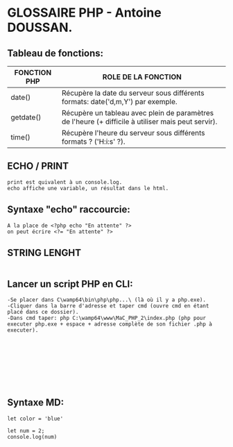 # GLOSSAIRE PHP - Antoine DOUSSAN.



## Tableau de fonctions:
FONCTION PHP | ROLE DE LA FONCTION
------------ | -------------------
date() | Récupère la date du serveur sous différents formats: date('d,m,Y') par exemple.
getdate() | Récupère un tableau avec plein de paramètres de l'heure (+ difficile à utiliser mais peut servir).
time() | Récupère l'heure du serveur sous différents formats ? ('H:i:s' ?).

## ECHO / PRINT
```
print est quivalent à un console.log.
echo affiche une variable, un résultat dans le html.
```

## Syntaxe "echo" raccourcie:
```
A la place de <?php echo "En attente" ?>
on peut écrire <?= "En attente" ?>
```

## STRING LENGHT 
```

```

##  Lancer un script PHP en CLI:
```
-Se placer dans C\wamp64\bin\php\php...\ (là où il y a php.exe).
-Cliquer dans la barre d'adresse et taper cmd (ouvre cmd en étant placé dans ce dossier).
-Dans cmd taper: php C:\wamp64\www\MaC_PHP_2\index.php (php pour executer php.exe + espace + adresse complète de son fichier .php à executer).
```
##  
```

```
##  
```

```
##  
```

```
##  
```

```





## Syntaxe MD:

`let color = 'blue'`

```
let num = 2;
console.log(num)
```